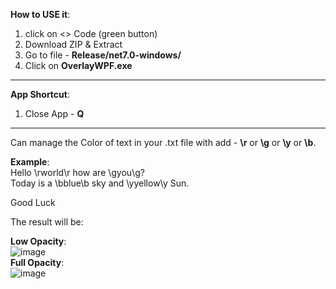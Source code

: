 **How to USE it**:
1. click on <> Code (green button)
2. Download ZIP & Extract
3. Go to file - **Release/net7.0-windows/**
4. Click on **OverlayWPF.exe**
__________________________________________________________________________________________________
**App Shortcut**:
1. Close App - **Q**
__________________________________________________________________________________________________

Can manage the Color of text in your .txt file with add - **\r** or **\g** or **\y** or **\b**.

**Example**: <br />
Hello \rworld\r how are \gyou\g? <br />
Today is a \bblue\b sky and \yyellow\y Sun. 

  Good Luck

The result will be: <br />

**Low Opacity**: <br />
![image](https://github.com/mhrubes/Overlay/assets/54173124/ad29266f-1241-4946-ac67-3985497e7e85)
<br />
**Full Opacity**: <br />
![image](https://github.com/mhrubes/Overlay/assets/54173124/2e10dc50-c87b-44f0-bd8d-79f013cdb80d)
